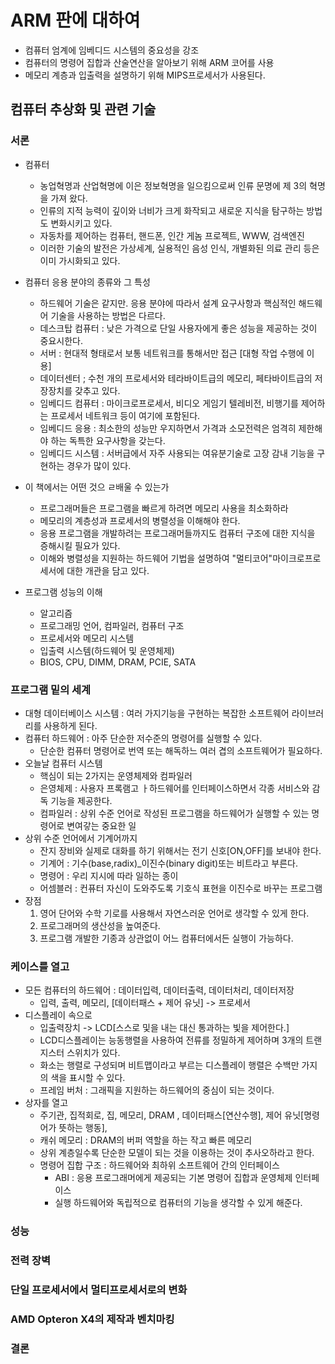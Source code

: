# ARM 판에 대하여

- 컴퓨터 엄계에 임베디드 시스템의 중요성을 강조
- 컴퓨터의 명령어  집합과 산술연산을 알아보기 위해 ARM 코어를 사용
- 메모리 계층과 입출력을 설명하기 위해 MIPS프로세서가 사용된다.

## 컴퓨터 추상화 및 관련 기술

### 서론

- 컴퓨터
    - 농업혁명과 산업혁명에 이은 정보혁명을 일으킴으로써 인류 문명에 제 3의 혁명을 가져 왔다.
    - 인류의 지적 능력이 깊이와 너비가 크게 화작되고 새로운 지식을 탐구하는 방법도 변화시키고 있다.
    - 자동차를 제어하는 컴퓨터, 핸드폰, 인간 게놈 프로젝트, WWW, 검색엔진
    - 이러한 기술의 발전은 가상세계, 실용적인 음성 인식, 개별화된 의료 관리 등은 이미 가시화되고 있다.

- 컴퓨터 응용 분야의 종류와 그 특성
    - 하드웨어 기술은 같지만. 응용 분야에 따라서 설계 요구사항과 핵심적인 해드웨어 기술을 사용하는 방법은 다르다.
    - 데스크탑 컴퓨터 : 낮은 가격으로 단일 사용자에게 좋은 성능을 제공하는 것이 중요시한다.
    - 서버 : 현대적 형태로서 보통 네트워크를 통해서만 접근 [대형 작업 수행에 이용]
    - 데이터센터 ; 수천 개의 프로세서와 테라바이트급의 메모리, 페타바이트급의 저장장치를 갖추고 있다.
    - 임베디드 컴퓨터 : 마이크로프로세서, 비디오 게임기 텔레비전, 비행기를 제어하는 프로세서 네트워크 등이 여기에 포함된다.
    - 임베디드 응용 : 최소한의 성능만 우지하면서 가격과 소모전력은 엄격히 제한해야 하는 독특한 요구사항을 갖는다.
    - 임베디드 시스템 : 서버급에서 자주 사용되는 여유분기술로 고장 감내 기능을 구현하는 경우가 많이 있다.

- 이 책에서는 어떤 것으 ㄹ배울 수 있는가
    - 프로그래머들은 프로그램을 빠르게 하려면 메모리 사용을 최소화하라
    - 메모리의 계층성과 프로세서의 병렬성을 이해해야 한다.
    - 응용 프로그램을 개발하려는 프로그래머들까지도 컴퓨터 구조에 대한 지식을 증해시킬 필요가 있다.
    - 이해와 병렬성을 지원하는 하드웨어 기법을 설명하여 "멀티코어"마이크로프로세서에 대한 개관을 담고 있다.

- 프로그램 성능의 이해
    - 알고리즘
    - 프로그래밍 언어, 컴파일러, 컴퓨터 구조
    - 프로세서와 메모리 시스템
    - 입출력 시스템(하드웨어 및 운영체제)
    - BIOS, CPU, DIMM, DRAM, PCIE, SATA

### 프로그램 밑의 세계

- 대형 데이터베이스 시스템 : 여러 가지기능을 구현하는 복잡한 소프트웨어 라이브러리를 사용하게 된다.
- 컴퓨터 하드웨어 : 아주 단순한 저수준의 명령어를 실행할 수 있다.
    - 단순한 컴퓨터 명령어로 번역 또는 해독하느 여러 겹의 소프트웨어가 필요하다.
- 오늘날 컴퓨터 시스템
    - 핵심이 되는 2가지는 운영체제와 컴파일러
    - 은영체제 : 사용자 프록램고 ㅏ하드웨어를 인터페이스하면서 각종 서비스와 감독 기능을 제공한다.
    - 컴파일러 : 상위 수준 언어로 작성된 프로그램을 하드웨어가 실행할 수 있는 명령어로 변여갛는 중요한 일
- 상위 수준 언어에서 기계어까지
    - 잔지 장비와 실제로 대화를 하기 위해서는 전기 신호[ON,OFF]를 보내야 한다.
    - 기계어 : 기수(base,radix)_이진수(binary digit)또는 비트라고 부른다.
    - 명령어 : 우리 지시에 따라 일하는 종이
    - 어셈블러 : 컨퓨터 자신이 도와주도록 기호식 표현을 이진수로 바꾸는 프로그램
- 장점
    1. 영어 단어와 수학 기로를 사용해서 자연스러운 언어로 생각할 수 있게 한다.
    2. 프로그래머의 생산성을 높여준다.
    3. 프로그램 개발한 기종과 상관없이 어느 컴퓨터에서든 실행이 가능하다.

### 케이스를 열고

- 모든 컴퓨터의 하드웨어 : 데이터입력, 데이터출력, 데이터처리, 데이터저장
    - 입력, 출력, 메모리, [데이터패스 + 제어 유닛] -> 프로세서
- 디스플레이 속으로
    - 입출력장치 -> LCD[스스로 및을 내는 대신 통과하는 빛을 제어한다.]
    - LCD디스플레이는 능동행렬을 사용하여 전류를 정밀하게 제어하며 3개의 트랜지스터 스위치가 있다.
    - 화소는 행렬로 구성되며 비트맵이라고 부르는 디스플레이 행렬은 수백만 가지의 색을 표시할 수 있다.
    - 프레임 버처 : 그래픽을 지원하는 하드웨어의 중심이 되는 것이다.
- 상자를 열고
    - 주기관, 집적회로, 집, 메모리, DRAM , 데이터패스[연산수행], 제어 유닛[명령어가 뜻하는 행동],
    - 캐쉬 메모리 : DRAM의 버퍼 역할을 하는 작고 빠른 메모리 
    - 상위 계층일수록 단순한 모델이 되는 것을 이용하는 것이 추사오하라고 한다.
    - 명령어 집합 구조 : 하드웨어와 최하위 소프트웨어 간의 인터페이스
        - ABI : 응용 프로그래머에게 제공되는 기본 명령어 집합과 운영체제 인터페이스
        - 실행 하드웨어와 독립적으로 컴퓨터의 기능을 생각할 수 있게 해준다.

### 성능

### 전력 장벽

### 단일 프로세서에서 멀티프로세서로의 변화

### AMD Opteron X4의 제작과 벤치마킹

### 결론

